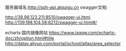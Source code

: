 服务器域名:http://sph-api.atguigu.cn
swagger文档:
<!-- http://139.198.104.58:8209/swagger-ui.html -->
http://39.98.123.211:8510/swagger-ui.html
http://139.198.104.58:8212/swagger-ui.html#/


echarts:国内镜像网站
https://www.isqqw.com/echarts-doc/zh/option.html#title
http://datav.aliyun.com/portal/school/atlas/area_selector